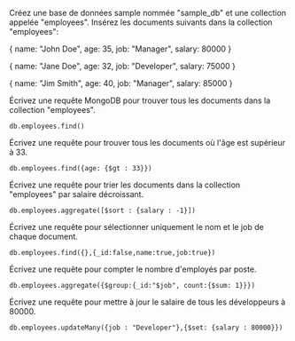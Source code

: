 Créez une base de données sample nommée "sample_db" et une collection appelée "employees".
Insérez les documents suivants dans la collection "employees":

{
   name: "John Doe",
   age: 35,
   job: "Manager",
   salary: 80000
}

{
   name: "Jane Doe",
   age: 32,
   job: "Developer",
   salary: 75000
}

{
   name: "Jim Smith",
   age: 40,
   job: "Manager",
   salary: 85000
}

Écrivez une requête MongoDB pour trouver tous les documents dans la collection "employees".  
```
db.employees.find()
```

Écrivez une requête pour trouver tous les documents où l'âge est supérieur à 33.  
```
db.employees.find({age: {$gt : 33}})
```

Écrivez une requête pour trier les documents dans la collection "employees" par salaire décroissant.  
```
db.employees.aggregate([$sort : {salary : -1}])
```

Écrivez une requête pour sélectionner uniquement le nom et le job de chaque document.  
```
db.employees.find({},{_id:false,name:true,job:true})
```

Écrivez une requête pour compter le nombre d'employés par poste.  
```
db.employees.aggregate({$group:{_id:"$job", count:{$sum: 1}}})
```

Écrivez une requête pour mettre à jour le salaire de tous les développeurs à 80000.  
```
db.employees.updateMany({job : "Developer"},{$set: {salary : 80000}})
```

